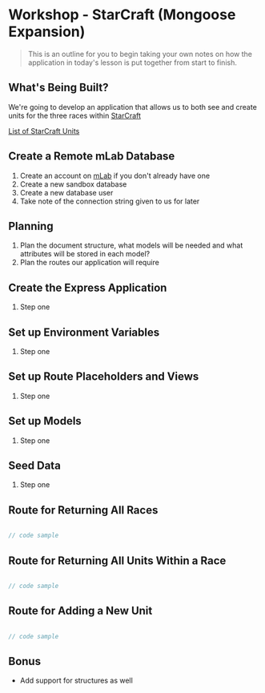# Workshop - StarCraft (Mongoose Expansion)

> This is an outline for you to begin taking your own notes on how the application in today's lesson is put together from start to finish. 

## What's Being Built?

We're going to develop an application that allows us to both see and create units for the three races within [StarCraft](http://us.blizzard.com/en-us/games/sc/)

[List of StarCraft Units](http://starcraft.wikia.com/wiki/List_of_StarCraft_II_units)

## Create a Remote mLab Database

1. Create an account on [mLab](https://mlab.com/) if you don't already have one
2. Create a new sandbox database 
3. Create a new database user
4. Take note of the connection string given to us for later

## Planning

1. Plan the document structure, what models will be needed and what attributes will be stored in each model?
2. Plan the routes our application will require

## Create the Express Application 

1. Step one

## Set up Environment Variables

1. Step one

## Set up Route Placeholders and Views

1. Step one

## Set up Models

1. Step one

## Seed Data 

1. Step one 

## Route for Returning All Races

```js

// code sample

```

## Route for Returning All Units Within a Race

```js

// code sample

```

## Route for Adding a New Unit 

```js

// code sample

```

## Bonus

- Add support for structures as well 

